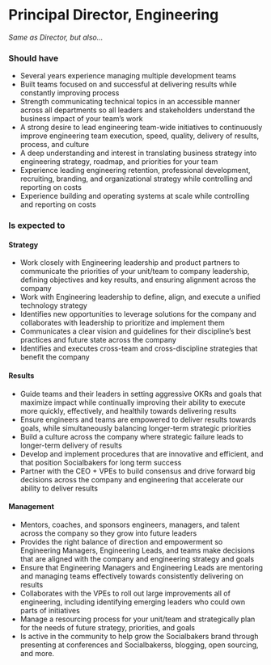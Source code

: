 # Principal Director, Engineering

*Same as Director, but also...*

### Should have
* Several years experience managing multiple development teams
* Built teams focused on and successful at delivering results while constantly improving process
* Strength communicating technical topics in an accessible manner across all departments so all leaders and stakeholders understand the business impact of your team’s work
* A strong desire to lead engineering team-wide initiatives to continuously improve engineering team execution, speed, quality, delivery of results, process, and culture
* A deep understanding and interest in translating business strategy into engineering strategy, roadmap, and priorities for your team
* Experience leading engineering retention, professional development, recruiting, branding, and organizational strategy while controlling and reporting on costs 
* Experience building and operating systems at scale while controlling and reporting on costs

### Is expected to

#### Strategy  
* Work closely with  Engineering leadership and product partners to communicate the priorities of your unit/team to company leadership, defining objectives and key results, and ensuring alignment across the company
* Work with Engineering leadership to define, align, and execute a unified technology strategy
* Identifies new opportunities to leverage solutions for the company and collaborates with leadership to prioritize and implement them
* Communicates a clear vision and guidelines for their discipline’s best practices and future state across the company
* Identifies and executes cross-team and cross-discipline strategies that benefit the company

#### Results
* Guide teams and their leaders in setting aggressive OKRs and goals that maximize impact while continually improving their ability to execute more quickly, effectively, and healthily towards delivering results
* Ensure engineers and teams are empowered to deliver results towards goals, while simultaneously balancing longer-term strategic priorities
* Build a culture across the company where strategic failure leads to longer-term delivery of results
* Develop and implement procedures that are innovative and efficient, and that position Socialbakers for long term success
* Partner with the CEO + VPEs to build consensus and drive forward big decisions across the company and engineering that accelerate our ability to deliver results 

#### Management

* Mentors, coaches, and sponsors engineers, managers, and talent across the company so they grow into future leaders
* Provides the right balance of direction and empowerment so Engineering Managers, Engineering Leads, and teams make decisions that are aligned with the company and engineering strategy and goals
* Ensure that Engineering Managers and Engineering Leads are mentoring and managing teams effectively towards consistently delivering on results
* Collaborates with the VPEs to roll out large improvements all of engineering, including identifying emerging leaders who could own parts of initiatives
* Manage a resourcing process for your unit/team and strategically plan for the needs of future strategy, priorities, and goals
* Is active in the community to help grow the Socialbakers brand through presenting at conferences and Socialbakerss, blogging, open sourcing, and more.

